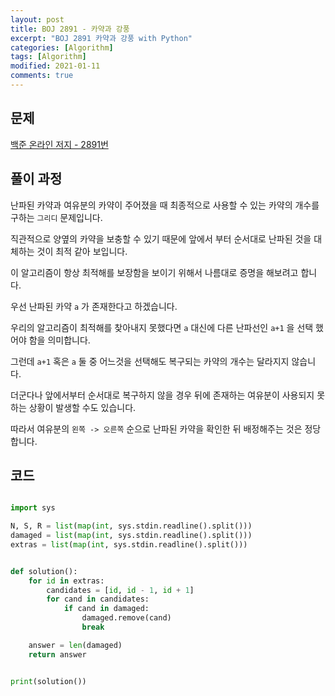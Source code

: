 ```yaml
---
layout: post
title: BOJ 2891 - 카약과 강풍
excerpt: "BOJ 2891 카약과 강풍 with Python"
categories: [Algorithm]
tags: [Algorithm]
modified: 2021-01-11
comments: true
---
```


## 문제

[백준 온라인 저지 - 2891번](https://www.acmicpc.net/problem/2891)

## 풀이 과정

난파된 카약과 여유분의 카약이 주어졌을 때 최종적으로 사용할 수 있는 카약의 개수를 구하는 `그리디` 문제입니다.

직관적으로 양옆의 카약을 보충할 수 있기 때문에 앞에서 부터 순서대로 난파된 것을 대체하는 것이 최적 같아 보입니다.

이 알고리즘이 항상 최적해를 보장함을 보이기 위해서 나름대로 증명을 해보려고 합니다.

우선 난파된 카약 `a` 가 존재한다고 하겠습니다.

우리의 알고리즘이 최적해를 찾아내지 못했다면 `a` 대신에 다른 난파선인 `a+1` 을 선택 했어야 함을 의미합니다.

그런데 `a+1` 혹은 `a` 둘 중 어느것을 선택해도 복구되는 카약의 개수는 달라지지 않습니다.

더군다나 앞에서부터 순서대로 복구하지 않을 경우 뒤에 존재하는 여유분이 사용되지 못하는 상황이 발생할 수도 있습니다.

따라서 여유분의 `왼쪽 -> 오른쪽` 순으로 난파된 카약을 확인한 뒤 배정해주는 것은 정당합니다.

## 코드

```python

import sys

N, S, R = list(map(int, sys.stdin.readline().split()))
damaged = list(map(int, sys.stdin.readline().split()))
extras = list(map(int, sys.stdin.readline().split()))


def solution():
    for id in extras:
        candidates = [id, id - 1, id + 1]
        for cand in candidates:
            if cand in damaged:
                damaged.remove(cand)
                break

    answer = len(damaged)
    return answer


print(solution())

```
